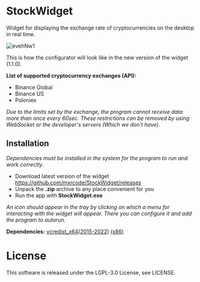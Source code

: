 # StockWidget
Widget for displaying the exchange rate of cryptocurrencies on the desktop in real time.

![evehNw1](https://user-images.githubusercontent.com/123785508/219620683-a3b7edea-6e2e-4cc7-932d-270e51966d2d.png)

This is how the configurator will look like in the new version of the widget (1.1.0).

**List of supported cryptocurrency exchanges (API):**
- Binance Global
- Binance US
- Poloniex

*Due to the limits set by the exchange, the program cannot receive data more than once every 60sec. These restrictions can be removed by using WebSocket or the developer's servers (Which we don't have).*

## Installation

*Dependencies must be installed in the system for the program to run and work correctly.*

- Download latest version of the widget https://github.com/mxrcode/StockWidget/releases
- Unpack the **.zip** archive to any place convenient for you
- Run the app with **StockWidget.exe**

*An icon should appear in the tray by clicking on which a menu for interacting with the widget will appear. There you can configure it and add the program to autorun.*

**Dependencies:** [vcredist_x64(2015-2022)](https://aka.ms/vs/17/release/vc_redist.x64.exe) [(x86)](https://aka.ms/vs/17/release/vc_redist.x86.exe) 

# License
This software is released under the LGPL-3.0 License, see LICENSE.
